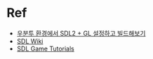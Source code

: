 # Ref  
- [우분투 환경에서 SDL2 + GL 설정하고 빌드해보기](https://huiyu.tistory.com/entry/%EC%9A%B0%EB%B6%84%ED%88%AC-%ED%99%98%EA%B2%BD%EC%97%90%EC%84%9C-SDL2-GL-%EC%84%A4%EC%A0%95%ED%95%98%EA%B3%A0-%EB%B9%8C%EB%93%9C%ED%95%B4%EB%B3%B4%EA%B8%B0) 
- [SDL Wiki](https://wiki.libsdl.org/SDL2/FrontPage)  
- [SDL Game Tutorials](https://www.parallelrealities.co.uk/tutorials/) 

